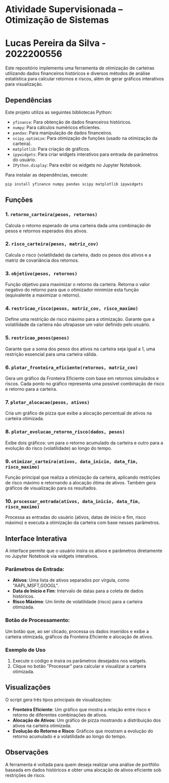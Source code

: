 # Atividade Supervisionada – Otimização de Sistemas
# Lucas Pereira da Silva - 2022200556

Este repositório implementa uma ferramenta de otimização de carteiras utilizando dados financeiros históricos e diversos métodos de análise estatística para calcular retornos e riscos, além de gerar gráficos interativos para visualização.

## Dependências

Este projeto utiliza as seguintes bibliotecas Python:
- `yfinance`: Para obtenção de dados financeiros históricos.
- `numpy`: Para cálculos numéricos eficientes.
- `pandas`: Para manipulação de dados financeiros.
- `scipy.optimize`: Para otimização de funções (usado na otimização da carteira).
- `matplotlib`: Para criação de gráficos.
- `ipywidgets`: Para criar widgets interativos para entrada de parâmetros do usuário.
- `IPython.display`: Para exibir os widgets no Jupyter Notebook.

Para instalar as dependências, execute:
```bash
pip install yfinance numpy pandas scipy matplotlib ipywidgets
```

## Funções

### 1. `retorno_carteira(pesos, retornos)`
Calcula o retorno esperado de uma carteira dada uma combinação de pesos e retornos esperados dos ativos.

### 2. `risco_carteira(pesos, matriz_cov)`
Calcula o risco (volatilidade) da carteira, dado os pesos dos ativos e a matriz de covariância dos retornos.

### 3. `objetivo(pesos, retornos)`
Função objetivo para maximizar o retorno da carteira. Retorna o valor negativo do retorno para que o otimizador minimize esta função (equivalente a maximizar o retorno).

### 4. `restricao_risco(pesos, matriz_cov, risco_maximo)`
Define uma restrição de risco máximo para a otimização. Garante que a volatilidade da carteira não ultrapasse um valor definido pelo usuário.

### 5. `restricao_pesos(pesos)`
Garante que a soma dos pesos dos ativos na carteira seja igual a 1, uma restrição essencial para uma carteira válida.

### 6. `plotar_fronteira_eficiente(retornos, matriz_cov)`
Gera um gráfico da Fronteira Eficiente com base em retornos simulados e riscos. Cada ponto no gráfico representa uma possível combinação de risco e retorno para a carteira.

### 7. `plotar_alocacao(pesos, ativos)`
Cria um gráfico de pizza que exibe a alocação percentual de ativos na carteira otimizada.

### 8. `plotar_evolucao_retorno_risco(dados, pesos)`
Exibe dois gráficos: um para o retorno acumulado da carteira e outro para a evolução do risco (volatilidade) ao longo do tempo.

### 9. `otimizar_carteira(ativos, data_inicio, data_fim, risco_maximo)`
Função principal que realiza a otimização da carteira, aplicando restrições de risco máximo e retornando a alocação ótima de ativos. Também gera gráficos de visualização para os resultados.

### 10. `processar_entrada(ativos, data_inicio, data_fim, risco_maximo)`
Processa as entradas do usuário (ativos, datas de início e fim, risco máximo) e executa a otimização da carteira com base nesses parâmetros.

## Interface Interativa

A interface permite que o usuário insira os ativos e parâmetros diretamente no Jupyter Notebook via widgets interativos.

### Parâmetros de Entrada:
- **Ativos**: Uma lista de ativos separados por vírgula, como "AAPL,MSFT,GOOGL".
- **Data de Início e Fim**: Intervalo de datas para a coleta de dados históricos.
- **Risco Máximo**: Um limite de volatilidade (risco) para a carteira otimizada.

### Botão de Processamento:
Um botão que, ao ser clicado, processa os dados inseridos e exibe a carteira otimizada, gráficos da Fronteira Eficiente e alocação de ativos.

### Exemplo de Uso

1. Execute o código e insira os parâmetros desejados nos widgets.
2. Clique no botão "Processar" para calcular e visualizar a carteira otimizada.

## Visualizações

O script gera três tipos principais de visualizações:
- **Fronteira Eficiente**: Um gráfico que mostra a relação entre risco e retorno de diferentes combinações de ativos.
- **Alocação de Ativos**: Um gráfico de pizza mostrando a distribuição dos ativos na carteira otimizada.
- **Evolução do Retorno e Risco**: Gráficos que mostram a evolução do retorno acumulado e a volatilidade ao longo do tempo.

## Observações

A ferramenta é voltada para quem deseja realizar uma análise de portfólio baseada em dados históricos e obter uma alocação de ativos eficiente sob restrições de risco.
